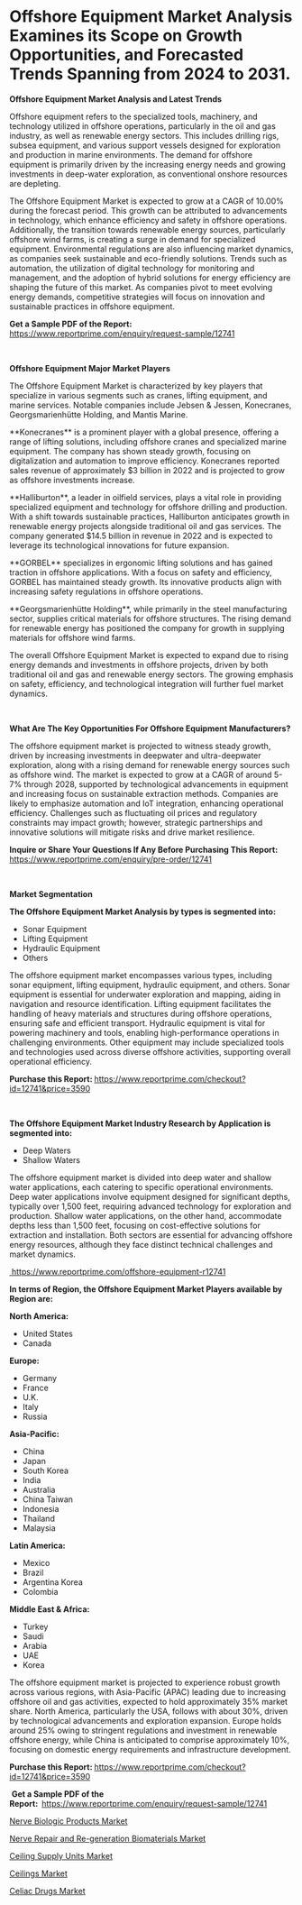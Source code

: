 <p><h1>Offshore Equipment Market Analysis Examines its Scope on Growth Opportunities, and Forecasted Trends Spanning from 2024 to 2031.</h1></p><p><strong>Offshore Equipment Market Analysis and Latest Trends</strong></p>
<p><p>Offshore equipment refers to the specialized tools, machinery, and technology utilized in offshore operations, particularly in the oil and gas industry, as well as renewable energy sectors. This includes drilling rigs, subsea equipment, and various support vessels designed for exploration and production in marine environments. The demand for offshore equipment is primarily driven by the increasing energy needs and growing investments in deep-water exploration, as conventional onshore resources are depleting.</p><p>The Offshore Equipment Market is expected to grow at a CAGR of 10.00% during the forecast period. This growth can be attributed to advancements in technology, which enhance efficiency and safety in offshore operations. Additionally, the transition towards renewable energy sources, particularly offshore wind farms, is creating a surge in demand for specialized equipment. Environmental regulations are also influencing market dynamics, as companies seek sustainable and eco-friendly solutions. Trends such as automation, the utilization of digital technology for monitoring and management, and the adoption of hybrid solutions for energy efficiency are shaping the future of this market. As companies pivot to meet evolving energy demands, competitive strategies will focus on innovation and sustainable practices in offshore equipment.</p></p>
<p><strong>Get a Sample PDF of the Report:&nbsp;</strong> <a href="https://www.reportprime.com/enquiry/request-sample/12741?utm_campaign=1839&utm_medium=2&utm_source=Github&utm_content=ia&utm_term=27112024&utm_id=offshore-equipment">https://www.reportprime.com/enquiry/request-sample/12741</a></p>
<p>&nbsp;</p>
<p><strong>Offshore Equipment Major Market Players</strong></p>
<p><p>The Offshore Equipment Market is characterized by key players that specialize in various segments such as cranes, lifting equipment, and marine services. Notable companies include Jebsen & Jessen, Konecranes, Georgsmarienhütte Holding, and Mantis Marine. </p><p>**Konecranes** is a prominent player with a global presence, offering a range of lifting solutions, including offshore cranes and specialized marine equipment. The company has shown steady growth, focusing on digitalization and automation to improve efficiency. Konecranes reported sales revenue of approximately $3 billion in 2022 and is projected to grow as offshore investments increase.</p><p>**Halliburton**, a leader in oilfield services, plays a vital role in providing specialized equipment and technology for offshore drilling and production. With a shift towards sustainable practices, Halliburton anticipates growth in renewable energy projects alongside traditional oil and gas services. The company generated $14.5 billion in revenue in 2022 and is expected to leverage its technological innovations for future expansion.</p><p>**GORBEL** specializes in ergonomic lifting solutions and has gained traction in offshore applications. With a focus on safety and efficiency, GORBEL has maintained steady growth. Its innovative products align with increasing safety regulations in offshore operations.</p><p>**Georgsmarienhütte Holding**, while primarily in the steel manufacturing sector, supplies critical materials for offshore structures. The rising demand for renewable energy has positioned the company for growth in supplying materials for offshore wind farms.</p><p>The overall Offshore Equipment Market is expected to expand due to rising energy demands and investments in offshore projects, driven by both traditional oil and gas and renewable energy sectors. The growing emphasis on safety, efficiency, and technological integration will further fuel market dynamics.</p></p>
<p>&nbsp;</p>
<p><strong>What Are The Key Opportunities For Offshore Equipment Manufacturers?</strong></p>
<p><p>The offshore equipment market is projected to witness steady growth, driven by increasing investments in deepwater and ultra-deepwater exploration, along with a rising demand for renewable energy sources such as offshore wind. The market is expected to grow at a CAGR of around 5-7% through 2028, supported by technological advancements in equipment and increasing focus on sustainable extraction methods. Companies are likely to emphasize automation and IoT integration, enhancing operational efficiency. Challenges such as fluctuating oil prices and regulatory constraints may impact growth; however, strategic partnerships and innovative solutions will mitigate risks and drive market resilience.</p></p>
<p><strong>Inquire or Share Your Questions If Any Before Purchasing This Report:</strong> <a href="https://www.reportprime.com/enquiry/pre-order/12741?utm_campaign=1839&utm_medium=2&utm_source=Github&utm_content=ia&utm_term=27112024&utm_id=offshore-equipment">https://www.reportprime.com/enquiry/pre-order/12741</a></p>
<p>&nbsp;</p>
<p><strong>Market Segmentation</strong></p>
<p><strong>The Offshore Equipment Market Analysis by types is segmented into:</strong></p>
<p><ul><li>Sonar Equipment</li><li>Lifting Equipment</li><li>Hydraulic Equipment</li><li>Others</li></ul></p>
<p><p>The offshore equipment market encompasses various types, including sonar equipment, lifting equipment, hydraulic equipment, and others. Sonar equipment is essential for underwater exploration and mapping, aiding in navigation and resource identification. Lifting equipment facilitates the handling of heavy materials and structures during offshore operations, ensuring safe and efficient transport. Hydraulic equipment is vital for powering machinery and tools, enabling high-performance operations in challenging environments. Other equipment may include specialized tools and technologies used across diverse offshore activities, supporting overall operational efficiency.</p></p>
<p><strong>Purchase this Report:&nbsp;</strong><a href="https://www.reportprime.com/checkout?id=12741&price=3590&utm_campaign=1839&utm_medium=2&utm_source=Github&utm_content=ia&utm_term=27112024&utm_id=offshore-equipment">https://www.reportprime.com/checkout?id=12741&price=3590</a></p>
<p>&nbsp;</p>
<p><strong>The Offshore Equipment Market Industry Research by Application is segmented into:</strong></p>
<p><ul><li>Deep Waters</li><li>Shallow Waters</li></ul></p>
<p><p>The offshore equipment market is divided into deep water and shallow water applications, each catering to specific operational environments. Deep water applications involve equipment designed for significant depths, typically over 1,500 feet, requiring advanced technology for exploration and production. Shallow water applications, on the other hand, accommodate depths less than 1,500 feet, focusing on cost-effective solutions for extraction and installation. Both sectors are essential for advancing offshore energy resources, although they face distinct technical challenges and market dynamics.</p></p>
<p><a href="https://www.reportprime.com/offshore-equipment-r12741?utm_campaign=1839&utm_medium=2&utm_source=Github&utm_content=ia&utm_term=27112024&utm_id=offshore-equipment">&nbsp;https://www.reportprime.com/offshore-equipment-r12741</a></p>
<p><strong>In terms of Region, the Offshore Equipment Market Players available by Region are:</strong></p>
<p>
    <p> <strong> North America: </strong>
        <ul>
            <li>United States</li>
            <li>Canada</li>
        </ul>
        </p> 
    <p> <strong> Europe: </strong>
        <ul>
            <li>Germany</li>
            <li>France</li>
            <li>U.K.</li>
            <li>Italy</li>
            <li>Russia</li>
        </ul>
        </p> 
    <p> <strong> Asia-Pacific: </strong>
        <ul>
            <li>China</li>
            <li>Japan</li>
            <li>South Korea</li>
            <li>India</li>
            <li>Australia</li>
            <li>China Taiwan</li>
            <li>Indonesia</li>
            <li>Thailand</li>
            <li>Malaysia</li>
        </ul>
        </p> 
    <p> <strong> Latin America: </strong>
        <ul>
            <li>Mexico</li>
            <li>Brazil</li>
            <li>Argentina Korea</li>
            <li>Colombia</li>
        </ul>
        </p> 
    <p> <strong> Middle East & Africa: </strong>
        <ul>
            <li>Turkey</li>
            <li>Saudi</li>
            <li>Arabia</li>
            <li>UAE</li>
            <li>Korea</li>
        </ul>
    </p>
    </p>
<p><p>The offshore equipment market is projected to experience robust growth across various regions, with Asia-Pacific (APAC) leading due to increasing offshore oil and gas activities, expected to hold approximately 35% market share. North America, particularly the USA, follows with about 30%, driven by technological advancements and exploration expansion. Europe holds around 25% owing to stringent regulations and investment in renewable offshore energy, while China is anticipated to comprise approximately 10%, focusing on domestic energy requirements and infrastructure development.</p></p>
<p><strong>Purchase this Report: </strong><a href="https://www.reportprime.com/checkout?id=12741&price=3590&utm_campaign=1839&utm_medium=2&utm_source=Github&utm_content=ia&utm_term=27112024&utm_id=offshore-equipment">https://www.reportprime.com/checkout?id=12741&price=3590</a></p>
<p>&nbsp;<strong>Get a Sample PDF of the Report:&nbsp;&nbsp;</strong><a href="https://www.reportprime.com/enquiry/request-sample/12741?utm_campaign=1839&utm_medium=2&utm_source=Github&utm_content=ia&utm_term=27112024&utm_id=offshore-equipment">https://www.reportprime.com/enquiry/request-sample/12741</a></p>
<p><strong></strong></p>
<p><p><a href="https://issuu.com/reportprime-2/docs/nerve-biologic-products-market-size_3b4b380a0542f9?utm_campaign=1839&utm_medium=2&utm_source=Github&utm_content=ia&utm_term=27112024&utm_id=offshore-equipment">Nerve Biologic Products Market</a></p><p><a href="https://issuu.com/reportprime-2/docs/nerve-repair-and-re-generation-biom_4c592189724d2c?utm_campaign=1839&utm_medium=2&utm_source=Github&utm_content=ia&utm_term=27112024&utm_id=offshore-equipment">Nerve Repair and Re-generation Biomaterials Market</a></p><p><a href="https://www.linkedin.com/pulse/global-ceiling-supply-units-market-trends-innovations-uqble?utm_campaign=1839&utm_medium=2&utm_source=Github&utm_content=ia&utm_term=27112024&utm_id=offshore-equipment">Ceiling Supply Units Market</a></p><p><a href="https://www.linkedin.com/pulse/ceilings-market-revolution-size-share-emerging-trends-2024-2031-w0pce?utm_campaign=1839&utm_medium=2&utm_source=Github&utm_content=ia&utm_term=27112024&utm_id=offshore-equipment">Ceilings Market</a></p><p><a href="https://www.linkedin.com/pulse/precise-information-celiac-drugs-market-size-share-volume-rnbqf?utm_campaign=1839&utm_medium=2&utm_source=Github&utm_content=ia&utm_term=27112024&utm_id=offshore-equipment">Celiac Drugs Market</a></p></p>